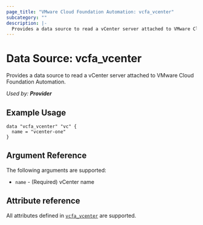 ```yaml
---
page_title: "VMware Cloud Foundation Automation: vcfa_vcenter"
subcategory: ""
description: |-
  Provides a data source to read a vCenter server attached to VMware Cloud Foundation Automation.
---
```


# Data Source: vcfa_vcenter

Provides a data source to read a vCenter server attached to VMware Cloud Foundation Automation.

_Used by: **Provider**_

## Example Usage

```hcl
data "vcfa_vcenter" "vc" {
  name = "vcenter-one"
}
```

## Argument Reference

The following arguments are supported:

- `name` - (Required) vCenter name

## Attribute reference

All attributes defined in
[`vcfa_vcenter`](/providers/vmware/vcfa/latest/docs/resources/vcenter#attribute-reference) are
supported.
